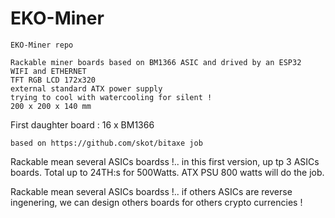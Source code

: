 # EKO-Miner
	EKO-Miner repo

	Rackable miner boards based on BM1366 ASIC and drived by an ESP32
	WIFI and ETHERNET
	TFT RGB LCD 172x320
	external standard ATX power supply
 	trying to cool with watercooling for silent !
  	200 x 200 x 140 mm

  First daughter board : 16 x BM1366

	based on https://github.com/skot/bitaxe job

Rackable mean several ASICs boardss !.. in this first version, up tp 3 ASICs boards. Total up to 24TH:s for 500Watts.
ATX PSU 800 watts will do the job.

Rackable mean several ASICs boardss !..  if others ASICs are reverse ingenering, we can design others boards for others crypto currencies !
